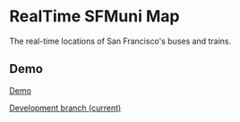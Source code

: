 # RealTime SFMuni Map

The real-time locations of San Francisco's buses and trains.

## Demo

[Demo](http://realtime-sfmuni.herokuapp.com/) 

[Development branch (current)](http://realtime-sfmuni-pre.herokuapp.com/city/SFO)